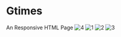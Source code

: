 # Gtimes
An Responsive HTML Page
![4](https://user-images.githubusercontent.com/68279005/114651172-14894280-9d01-11eb-886c-f0ed84568aca.png)
![1](https://user-images.githubusercontent.com/68279005/114651177-16530600-9d01-11eb-826b-1c1c13f8d7dd.png)
![2](https://user-images.githubusercontent.com/68279005/114651179-16530600-9d01-11eb-945b-9283be9d7c02.png)
![3](https://user-images.githubusercontent.com/68279005/114651182-16eb9c80-9d01-11eb-8136-599df004dac3.png)
